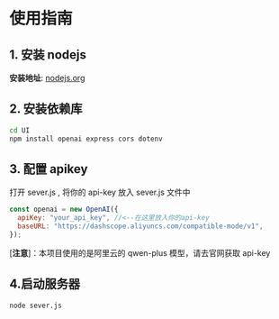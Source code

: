 # 使用指南

## 1. 安装 nodejs

**安装地址**: [nodejs.org](https://nodejs.org/en/)

## 2. 安装依赖库

```bash
cd UI
npm install openai express cors dotenv
```

## 3. 配置 apikey

打开 sever.js , 将你的 api-key 放入 sever.js 文件中

```javascript
const openai = new OpenAI({
  apiKey: "your_api_key", //<--在这里放入你的api-key
  baseURL: "https://dashscope.aliyuncs.com/compatible-mode/v1",
});
```

[**注意**]：本项目使用的是阿里云的 qwen-plus 模型，请去官网获取 api-key

## 4.启动服务器

```bash
node sever.js
```
